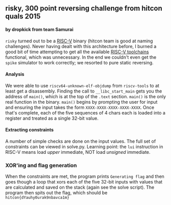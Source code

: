 ## risky, 300 point reversing challenge from hitcon quals 2015
#### by dropkick from team Samurai

`risky` turned out to be a [RISC-V](http://riscv.org/) binary (hitcon team is good at naming challenges).  Never having dealt with this architecture before, I burned a good bit of time attempting to get all the available [RISC-V toolchains](https://github.com/riscv) functional, which was unnecessary.  In the end we couldn't even get the `spike` simulator to work correctly; we resorted to pure static reversing.

#### Analysis 
We were able to use `riscv64-unknown-elf-objdump` from `riscv-tools` to at least get a disassembly.  Finding the call to `__libc_start_main` gets you the address of `main()`, which is at the top of the `.text` section.  `main()` is the only real function in the binary.  `main()` begins by prompting the user for input and ensuring the input takes the form `XXXX-XXXX-XXXX-XXXX-XXXX`.  Once that's complete, each of the five sequences of 4 chars each is loaded into a register and treated as a single 32-bit value.

#### Extracting constraints
A number of simple checks are done on the input values.  The full set of constraints can be viewed in solve.py.  Learning point: the `lui` instruction in RISC-V means load *upper* immediate, NOT load *unsigned* immediate.

### XOR'ing and flag generation
When the constraints are met, the program prints `Generating flag` and then goes though a loop that xors each of the five 32-bit inputs with values that are calculated and saved on the stack (again see the solve script).  The program then spits out the flag, which should be `hitcon{dYauhy0urak9nbavca1m}`
